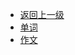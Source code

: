 * [返回上一级](/postgraduate/)
* [单词](/postgraduate/english/vocabulary/)
* [作文](/postgraduate/english/write/)
